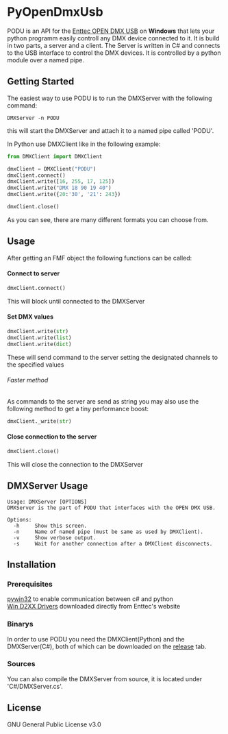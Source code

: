 
# PyOpenDmxUsb

PODU is an API for the [Enttec OPEN DMX USB](https://www.enttec.co.uk/en/product/controls/dmx-usb-interfaces/open-dmx-usb/) on **Windows** that lets your python programm easily controll any DMX device connected to it. It is build in two parts, a server and a client.
The Server is written in C# and connects to the USB interface to control the DMX devices. It is controlled by a python module over a named pipe.

## Getting Started
The easiest way to use PODU is to run the DMXServer with the following command:
```
DMXServer -n PODU
```
this will start the DMXServer and attach it to a named pipe called 'PODU'.

In Python use DMXClient like in the following example:
```py
from DMXClient import DMXClient

dmxClient = DMXClient("PODU")
dmxClient.connect()
dmxClient.write([16, 255, 17, 125])
dmxClient.write("DMX 18 90 19 40")
dmxClient.write({20:'30', '21': 243})

dmxClient.close()
```
As you can see, there are many different formats you can choose from.

## Usage

After getting an FMF object the following functions can be called:

#### Connect to server

```py
dmxClient.connect()
```
This will block until connected to the DMXServer

#### Set DMX values

```py
dmxClient.write(str)
dmxClient.write(list)
dmxClient.write(dict)
```

These will send command to the server setting the designated channels to the specified values

###### Faster method

As commands to the server are send as string you may also use the following method to get a tiny performance boost:
```py
dmxClient._write(str)
```

#### Close connection to the server
```py
dmxClient.close()
```

This will close the connection to the DMXServer

## DMXServer Usage
```
Usage: DMXServer [OPTIONS]
DMXServer is the part of PODU that interfaces with the OPEN DMX USB.

Options:
  -h     Show this screen.
  -n     Name of named pipe (must be same as used by DMXClient).
  -v     Show verbose output.
  -s     Wait for another connection after a DMXClient disconnects.
```

## Installation
### Prerequisites
[pywin32](https://github.com/mhammond/pywin32) to enable communication between c# and python  
[Win D2XX Drivers](https://www.enttec.co.uk/en/product/controls/dmx-usb-interfaces/open-dmx-usb/) downloaded directly from Enttec's website

### Binarys
In order to use PODU you need the DMXClient(Python) and the DMXServer(C#), both of which can be downloaded on the [release](https://github.com/Coronon/PyOpenDmxUsb/releases) tab.
### Sources
You can also compile the DMXServer from source, it is located under 'C#/DMXServer.cs'.

## License

GNU General Public License v3.0
